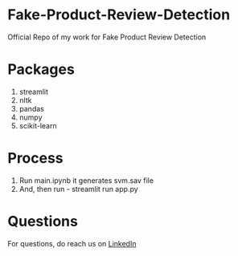 # Fake-Product-Review-Detection
Official Repo of my work for Fake Product Review Detection

# Packages
1. streamlit
2. nltk
3. pandas
4. numpy
5. scikit-learn

# Process
1. Run main.ipynb it generates svm.sav file
2. And, then run - streamlit run app.py

# Questions
For questions, do reach us on <a href="https://linkedin.com/in/MadhuPIoT">LinkedIn</a>
